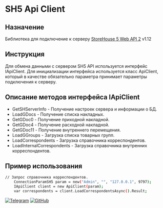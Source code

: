 ﻿# SH5 Api Client

## Назначение

Библиотека для подключение к серверу [StoreHouse 5 Web API 2](https://docs.rkeeper.ru/sh5/api) v1.12

## Инструкция

Для обмена данными с сервером SH5 API используется интерфейс IApiClient. Для инициализации интерфейса используется класс ApiClient, который в качестве обязательно параметра принимает параметры подключения к серверу.

## Описание методов интерфейса IApiClient

- GetSHServerInfo - Получение настроек сервера и информации о БД.
- LoadGDocs - Получение списка накладных.
- GetGDoc0 - Получение приходной накладной.
- GetGDoc4 - Получение расходной накладной.
- GetGDoc11 - Получение внутреннего перемещения.
- LoadGGroups - Загрузка списка товарных групп.
- LoadCorrespondents - Загрузка справочника корреспондентов.
- LoadInternalCorrespondents - Загрузка справочника внутренних корреспондентов.

## Пример использования

```sh
// Запрос справочника корреспондентов.
    ConnectionParamSH5 param = new("Admin", "", "127.0.0.1", 9797);
    IApiClient client = new ApiClient(param);
    var correspondents = client.LoadCorrespondentsAsync().Result;
```

[![Telegram](https://img.shields.io/badge/Telegram-2CA5E0?style=for-the-badge&logo=telegram&logoColor=white)](https://t.me/sin39rus)
[![GitHub](https://img.shields.io/badge/github-%23121011.svg?style=for-the-badge&logo=github&logoColor=white)](https://github.com/sin39rus)